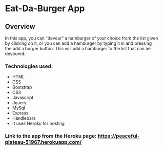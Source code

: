 # Eat-Da-Burger App

## Overview

In this app, you can "devour" a hamburger of your choice from the list given by clicking on  it, or you can add a hamburger by typing it in and pressing the add a burger button. This will add a hamburger to the list that can be devoured.

### Technologies used:
- HTML
- CSS
- Bootstrap
- CSS
- Javascript
- Jquery
- MySql
- Express
- Handlebars
- It uses Heroku for hosting


### Link to the app from the Heroku page: https://peaceful-plateau-51967.herokuapp.com/